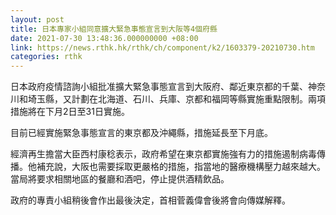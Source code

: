 ```yaml
---
layout: post
title: 日本專家小組同意擴大緊急事態宣言到大阪等4個府縣
date: 2021-07-30 13:48:36.000000000 +08:00
link: https://news.rthk.hk/rthk/ch/component/k2/1603379-20210730.htm
categories: rthk
---
```


日本政府疫情諮詢小組批准擴大緊急事態宣言到大阪府、鄰近東京都的千葉、神奈川和埼玉縣，又計劃在北海道、石川、兵庫、京都和福岡等縣實施重點限制。兩項措施將在下月2日至31日實施。

目前已經實施緊急事態宣言的東京都及沖繩縣，措施延長至下月底。

經濟再生擔當大臣西村康稔表示，政府希望在東京都實施強有力的措施遏制病毒傳播。他補充說，大阪也需要採取更嚴格的措施，指當地的醫療機構壓力越來越大。當局將要求相關地區的餐廳和酒吧，停止提供酒精飲品。

政府的專責小組稍後會作出最後決定，首相菅義偉會後將會向傳媒解釋。
